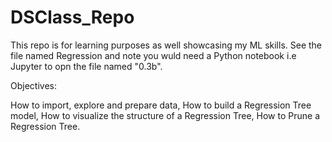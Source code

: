 # DSClass_Repo
This repo is for learning purposes as well showcasing my ML skills.
See the file named Regression and note you wuld need a Python notebook i.e Jupyter to opn the file named "0.3b".

Objectives:

How to import, explore and prepare data,
How to build a Regression Tree model,
How to visualize the structure of a Regression Tree,
How to Prune a Regression Tree.
